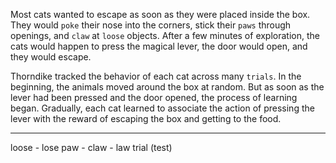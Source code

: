 Most cats wanted to escape as soon as they were placed inside the
box. They would `poke` their nose into the corners, stick their `paws`
through openings, and `claw` at `loose` objects. After a few minutes of
exploration, the cats would happen to press the magical lever, the door
would open, and they would escape.

Thorndike tracked the behavior of each cat across many `trials`. In
the beginning, the animals moved around the box at random. But as
soon as the lever had been pressed and the door opened, the process of
learning began. Gradually, each cat learned to associate the action of
pressing the lever with the reward of escaping the box and getting to
the food.

---
loose - lose
paw - claw - law
trial (test)